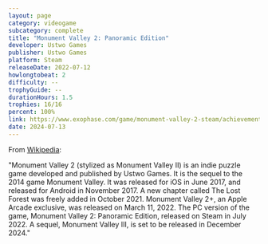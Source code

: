 ```yaml
---
layout: page
category: videogame
subcategory: complete
title: "Monument Valley 2: Panoramic Edition"
developer: Ustwo Games
publisher: Ustwo Games
platform: Steam
releaseDate: 2022-07-12
howlongtobeat: 2
difficulty: --
trophyGuide: --
durationHours: 1.5
trophies: 16/16
percent: 100%
link: https://www.exophase.com/game/monument-valley-2-steam/achievements/#1624301
date: 2024-07-13
---
```


From [Wikipedia](https://en.wikipedia.org/wiki/Monument_Valley_2):

"Monument Valley 2 (stylized as Monument Valley II) is an indie puzzle game developed and published by Ustwo Games. It is the sequel to the 2014 game Monument Valley. It was released for iOS in June 2017, and released for Android in November 2017. A new chapter called The Lost Forest was freely added in October 2021. Monument Valley 2+, an Apple Arcade exclusive, was released on March 11, 2022. The PC version of the game, Monument Valley 2: Panoramic Edition, released on Steam in July 2022. A sequel, Monument Valley III, is set to be released in December 2024."
